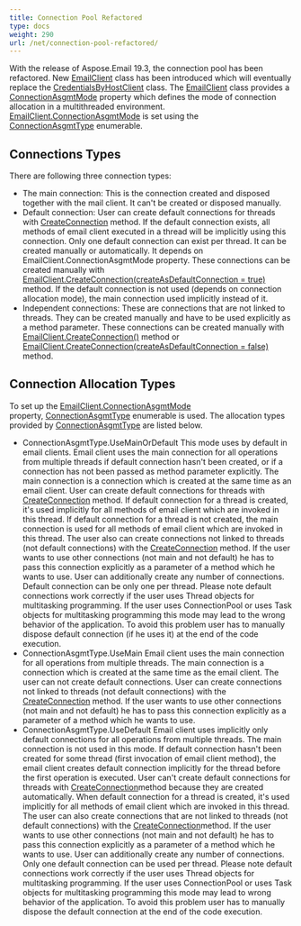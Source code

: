 ```yaml
---
title: Connection Pool Refactored
type: docs
weight: 290
url: /net/connection-pool-refactored/
---
```



With the release of Aspose.Email 19.3, the connection pool has been refactored. New [EmailClient](https://apireference.aspose.com/net/email/aspose.email.clients/emailclient) class has been introduced which will eventually replace the [CredentialsByHostClient](https://apireference.aspose.com/net/email/aspose.email.clients/credentialsbyhostclient) class. The [EmailClient](https://apireference.aspose.com/net/email/aspose.email.clients/emailclient) class provides a [ConnectionAsgmtMode](https://apireference.aspose.com/net/email/aspose.email.clients/emailclient/properties/connectionasgmtmode) property which defines the mode of connection allocation in a multithreaded environment. [EmailClient.ConnectionAsgmtMode](https://apireference.aspose.com/net/email/aspose.email.clients/emailclient/properties/connectionasgmtmode) is set using the [ConnectionAsgmtType](https://apireference.aspose.com/net/email/aspose.email.clients/connectionasgmttype) enumerable.
## **Connections Types**
There are following three connection types:

- The main connection:
  This is the connection created and disposed together with the mail client. It can't be created or disposed manually.
- Default connection:
  User can create default connections for threads with [CreateConnection](https://apireference.aspose.com/net/email/aspose.email.clients/emailclient/methods/createconnection/index) method. If the default connection exists, all methods of email client executed in a thread will be implicitly using this connection. Only one default connection can exist per thread. It can be created manually or automatically. It depends on EmailClient.ConnectionAsgmtMode property. These connections can be created manually with [EmailClient.CreateConnection(createAsDefaultConnection = true)](https://apireference.aspose.com/net/email/aspose.email.clients.emailclient/createconnection/methods/1) method. If the default connection is not used (depends on connection allocation mode), the main connection used implicitly instead of it.
- Independent connections:
  These are connections that are not linked to threads. They can be created manually and have to be used explicitly as a method parameter. These connections can be created manually with [EmailClient.CreateConnection()](https://apireference.aspose.com/net/email/aspose.email.clients/emailclient/methods/createconnection) method or [EmailClient.CreateConnection(createAsDefaultConnection = false)](https://apireference.aspose.com/net/email/aspose.email.clients.emailclient/createconnection/methods/1) method.
## **Connection Allocation Types**
To set up the [EmailClient.ConnectionAsgmtMode](https://apireference.aspose.com/net/email/aspose.email.clients/emailclient/properties/connectionasgmtmode) property, [ConnectionAsgmtType](https://apireference.aspose.com/net/email/aspose.email.clients/connectionasgmttype) enumerable is used. The allocation types provided by [ConnectionAsgmtType](https://apireference.aspose.com/net/email/aspose.email.clients/connectionasgmttype) are listed below.

- ConnectionAsgmtType.UseMainOrDefault
  This mode uses by default in email clients. Email client uses the main connection for all operations from multiple threads if default connection hasn't been created, or if a connection has not been passed as method parameter explicitly. The main connection is a connection which is created at the same time as an email client. User can create default connections for threads with [CreateConnection](https://apireference.aspose.com/net/email/aspose.email.clients/emailclient/methods/createconnection/index) method. If default connection for a thread is created, it's used implicitly for all methods of email client which are invoked in this thread. If default connection for a thread is not created, the main connection is used for all methods of email client which are invoked in this thread. The user also can create connections not linked to threads (not default connections) with the [CreateConnection](https://apireference.aspose.com/net/email/aspose.email.clients/emailclient/methods/createconnection/index) method. If the user wants to use other connections (not main and not default) he has to pass this connection explicitly as a parameter of a method which he wants to use. User can additionally create any number of connections. Default connection can be only one per thread. Please note default connections work correctly if the user uses Thread objects for multitasking programming. If the user uses ConnectionPool or uses Task objects for multitasking programming this mode may lead to the wrong behavior of the application. To avoid this problem user has to manually dispose default connection (if he uses it) at the end of the code execution.
- ConnectionAsgmtType.UseMain
  Email client uses the main connection for all operations from multiple threads. The main connection is a connection which is created at the same time as the email client. The user can not create default connections. User can create connections not linked to threads (not default connections) with the [CreateConnection](https://apireference.aspose.com/net/email/aspose.email.clients/emailclient/methods/createconnection/index) method. If the user wants to use other connections (not main and not default) he has to pass this connection explicitly as a parameter of a method which he wants to use. 
- ConnectionAsgmtType.UseDefault
  Email client uses implicitly only default connections for all operations from multiple threads. The main connection is not used in this mode. If default connection hasn't been created for some thread (first invocation of email client method), the email client creates default connection implicitly for the thread before the first operation is executed. User can't create default connections for threads with [CreateConnection](https://apireference.aspose.com/net/email/aspose.email.clients/emailclient/methods/createconnection/index)method because they are created automatically. When default connection for a thread is created, it's used implicitly for all methods of email client which are invoked in this thread. The user can also create connections that are not linked to threads (not default connections) with the [CreateConnection](https://apireference.aspose.com/net/email/aspose.email.clients/emailclient/methods/createconnection/index)method. If the user wants to use other connections (not main and not default) he has to pass this connection explicitly as a parameter of a method which he wants to use. User can additionally create any number of connections. Only one default connection can be used per thread. Please note default connections work correctly if the user uses Thread objects for multitasking programming. If the user uses ConnectionPool or uses Task objects for multitasking programming this mode may lead to wrong behavior of the application. To avoid this problem user has to manually dispose the default connection at the end of the code execution.
